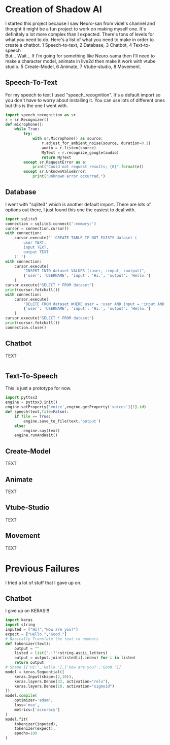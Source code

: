 # Creation of Shadow AI
I started this project because I saw Neuro-san from videl's channel and thought it might be a fun project to work on making myself one. It's definitely a lot more complex than I expected. There's tons of levels for what you need to do.
Here's a list of what you need to make in order to create a chatbot.
1 Speech-to-text, 2 Database, 3 Chatbot, 4 Text-to-speech<br>
But... Wait... If I'm going for something like Neuro-sama then I'll need to make a character model, animate in live2d then make it work with vtube studio.
5 Create-Model, 6 Animate, 7 Vtube-studio, 8 Movement.
## Speech-To-Text
For my speech to text I used "speech_recognition". It's a default import so you don't have to worry about installing it. You can use lots of different ones but this is the one I went with.<br>
```python
import speech_recognition as sr
r = sr.Recognizer()
def microphone():
    while True:
        try:
            with sr.Microphone() as source:
                r.adjust_for_ambient_noise(source, duration=0.1)
                audio = r.listen(source)
                MyText = r.recognize_google(audio)
                return MyText
        except sr.RequestError as e:
            print("Could not request results; {0}".format(e))
        except sr.UnknownValueError:
            print("Unknown error occurred.")
```

## Database
I went with "sqlite3" which is another default import. There are lots of options out there, I just found this one the easiest to deal with.<br>
```python
import sqlite3
connection = sqlite3.connect(':memory:')
cursor = connection.cursor()
with connection:
    cursor.execute('''CREATE TABLE IF NOT EXISTS dataset (
        user TEXT,
        input TEXT,
        output TEXT
    )''')
with connection:
    cursor.execute(
        "INSERT INTO dataset VALUES (:user, :input, :output)",
        {'user': 'USERNAME', 'input': 'Hi.', 'output': 'Hello.'}
    )
cursor.execute("SELECT * FROM dataset")
print(cursor.fetchall())
with connection:
    cursor.execute(
        "DELETE FROM dataset WHERE user = :user AND input = :input AND output = :output",
        {'user': 'USERNAME', 'input': 'Hi.', 'output': 'Hello.'}
    )
cursor.execute("SELECT * FROM dataset")
print(cursor.fetchall())
connection.close()
```
## Chatbot
TEXT
```python
```

## Text-To-Speech
This is just a prototype for now.
```python
import pyttsx3
engine = pyttsx3.init()
engine.setProperty('voice',engine.getProperty('voices')[1].id)
def speech(text,file=False):
    if file == True:
        engine.save_to_file(text,'output')
    else:
        engine.say(text)
    engine.runAndWait()
```

## Create-Model
TEXT

## Animate
TEXT

## Vtube-Studio
TEXT

## Movement
TEXT

# Previous Failures
I tried a lot of stuff that I gave up on.

## Chatbot
I give up on KERAS!!!
```python
import keras
import string
inputed = ["Hi!","How are you?"]
expect = ["Hello.","Good."]
# Basically Translate the text to numbers
def tokenizer(text):
    output = ""
    listed = list('.!?'+string.ascii_letters)
    output = output.join(listed[i].index) for i in listed
    return output
# Shape [['Hi!','Hello.'],['How are you?','Good.']]
model = keras.Sequential([
    keras.Input(shape=(2,10)),
    keras.layers.Dense(32, activation="relu"),
    keras.layers.Dense(10, activation="sigmoid")
])
model.compile(
    optimizer='adam',
    loss='mse',
    metrics=['accuracy']
)
model.fit(
    tokenizer(inputed),
    tokenizer(expect),
    epochs=100
)
```
